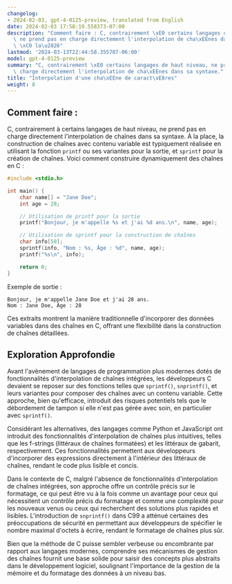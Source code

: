 ```yaml
---
changelog:
- 2024-02-03, gpt-4-0125-preview, translated from English
date: 2024-02-03 17:58:19.558373-07:00
description: "Comment faire : C, contrairement \xE0 certains langages de haut niveau,\
  \ ne prend pas en charge directement l'interpolation de cha\xEEnes dans sa syntaxe.\
  \ \xC0 la\u2026"
lastmod: '2024-03-13T22:44:58.355707-06:00'
model: gpt-4-0125-preview
summary: "C, contrairement \xE0 certains langages de haut niveau, ne prend pas en\
  \ charge directement l'interpolation de cha\xEEnes dans sa syntaxe."
title: "Interpolation d'une cha\xEEne de caract\xE8res"
weight: 8
---
```


## Comment faire :
C, contrairement à certains langages de haut niveau, ne prend pas en charge directement l'interpolation de chaînes dans sa syntaxe. À la place, la construction de chaînes avec contenu variable est typiquement réalisée en utilisant la fonction `printf` ou ses variantes pour la sortie, et `sprintf` pour la création de chaînes. Voici comment construire dynamiquement des chaînes en C :

```c
#include <stdio.h>

int main() {
    char name[] = "Jane Doe";
    int age = 28;

    // Utilisation de printf pour la sortie
    printf("Bonjour, je m'appelle %s et j'ai %d ans.\n", name, age);

    // Utilisation de sprintf pour la construction de chaînes
    char info[50];
    sprintf(info, "Nom : %s, Âge : %d", name, age);
    printf("%s\n", info);

    return 0;
}
```
Exemple de sortie :
```
Bonjour, je m'appelle Jane Doe et j'ai 28 ans.
Nom : Jane Doe, Âge : 28
```
Ces extraits montrent la manière traditionnelle d'incorporer des données variables dans des chaînes en C, offrant une flexibilité dans la construction de chaînes détaillées.

## Exploration Approfondie
Avant l'avènement de langages de programmation plus modernes dotés de fonctionnalités d'interpolation de chaînes intégrées, les développeurs C devaient se reposer sur des fonctions telles que `sprintf()`, `snprintf()`, et leurs variantes pour composer des chaînes avec un contenu variable. Cette approche, bien qu'efficace, introduit des risques potentiels tels que le débordement de tampon si elle n'est pas gérée avec soin, en particulier avec `sprintf()`.

Considérant les alternatives, des langages comme Python et JavaScript ont introduit des fonctionnalités d'interpolation de chaînes plus intuitives, telles que les f-strings (littéraux de chaînes formatées) et les littéraux de gabarit, respectivement. Ces fonctionnalités permettent aux développeurs d'incorporer des expressions directement à l'intérieur des littéraux de chaînes, rendant le code plus lisible et concis.

Dans le contexte de C, malgré l'absence de fonctionnalités d'interpolation de chaînes intégrées, son approche offre un contrôle précis sur le formatage, ce qui peut être vu à la fois comme un avantage pour ceux qui nécessitent un contrôle précis du formatage et comme une complexité pour les nouveaux venus ou ceux qui recherchent des solutions plus rapides et lisibles. L'introduction de `snprintf()` dans C99 a atténué certaines des préoccupations de sécurité en permettant aux développeurs de spécifier le nombre maximal d'octets à écrire, rendant le formatage de chaînes plus sûr.

Bien que la méthode de C puisse sembler verbeuse ou encombrante par rapport aux langages modernes, comprendre ses mécanismes de gestion des chaînes fournit une base solide pour saisir des concepts plus abstraits dans le développement logiciel, soulignant l'importance de la gestion de la mémoire et du formatage des données à un niveau bas.
